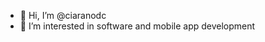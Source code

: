 - 👋 Hi, I’m @ciaranodc
- 👀 I’m interested in software and mobile app development
<!--
- 🌱 I’m currently learning Swift/iOS devlopment
- 💞️ I’m looking to collaborate on ...
- 📫 How to reach me ...
-->

<!---
ciaranodc/ciaranodc is a ✨ special ✨ repository because its `README.md` (this file) appears on your GitHub profile.
You can click the Preview link to take a look at your changes.
--->
